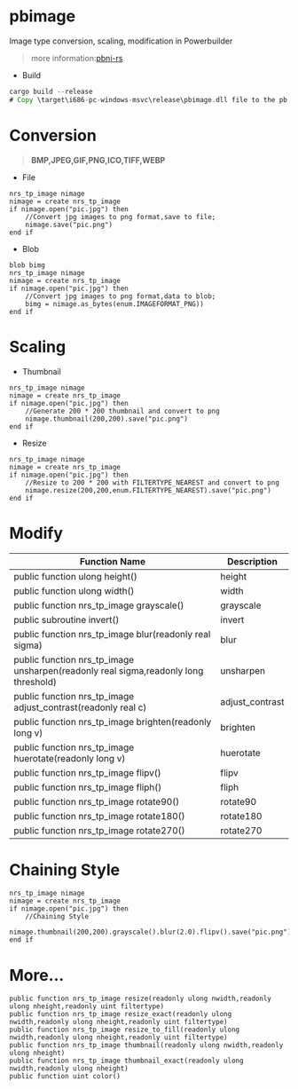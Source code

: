 # pbimage
Image type conversion, scaling, modification in Powerbuilder
> more information:[pbni-rs](https://crates.io/crates/pbni-rs)
* Build
```rust
cargo build --release
# Copy \target\i686-pc-windows-msvc\release\pbimage.dll file to the pb project directory
```

# Conversion
> **BMP,JPEG,GIF,PNG,ICO,TIFF,WEBP**
* File
```vbscript
nrs_tp_image nimage
nimage = create nrs_tp_image
if nimage.open("pic.jpg") then
    //Convert jpg images to png format,save to file;
    nimage.save("pic.png")
end if
```
* Blob
```vbscript
blob bimg
nrs_tp_image nimage
nimage = create nrs_tp_image
if nimage.open("pic.jpg") then
    //Convert jpg images to png format,data to blob;
    bimg = nimage.as_bytes(enum.IMAGEFORMAT_PNG))
end if
```

# Scaling
* Thumbnail
```vbscript
nrs_tp_image nimage
nimage = create nrs_tp_image
if nimage.open("pic.jpg") then
    //Generate 200 * 200 thumbnail and convert to png
    nimage.thumbnail(200,200).save("pic.png")
end if
```
* Resize
```vbscript
nrs_tp_image nimage
nimage = create nrs_tp_image
if nimage.open("pic.jpg") then
    //Resize to 200 * 200 with FILTERTYPE_NEAREST and convert to png
    nimage.resize(200,200,enum.FILTERTYPE_NEAREST).save("pic.png")
end if
``` 
# Modify
| Function Name      | Description |
| ----------- | ----------- |
| public function ulong height()     | height       |
| public function ulong width()   | width        |
| public function nrs_tp_image grayscale()  | grayscale        |
| public subroutine invert()  | invert        |
| public function nrs_tp_image blur(readonly real sigma)  | blur        |
| public function nrs_tp_image unsharpen(readonly real sigma,readonly long threshold)  | unsharpen        |
| public function nrs_tp_image adjust_contrast(readonly real c)  | adjust_contrast        |
| public function nrs_tp_image brighten(readonly long v)  | brighten        |
| public function nrs_tp_image huerotate(readonly long v)  | huerotate        |
| public function nrs_tp_image flipv()  | flipv        |
| public function nrs_tp_image fliph()  | fliph        |
| public function nrs_tp_image rotate90()  | rotate90        |
| public function nrs_tp_image rotate180()  | rotate180        |
| public function nrs_tp_image rotate270()  | rotate270        |
# Chaining Style
```vbscript
nrs_tp_image nimage
nimage = create nrs_tp_image
if nimage.open("pic.jpg") then
    //Chaining Style
    nimage.thumbnail(200,200).grayscale().blur(2.0).flipv().save("pic.png")
end if
```

# More...
```vbscript
public function nrs_tp_image resize(readonly ulong nwidth,readonly ulong nheight,readonly uint filtertype)
public function nrs_tp_image resize_exact(readonly ulong nwidth,readonly ulong nheight,readonly uint filtertype)
public function nrs_tp_image resize_to_fill(readonly ulong nwidth,readonly ulong nheight,readonly uint filtertype)
public function nrs_tp_image thumbnail(readonly ulong nwidth,readonly ulong nheight)
public function nrs_tp_image thumbnail_exact(readonly ulong nwidth,readonly ulong nheight)
public function uint color()
```

